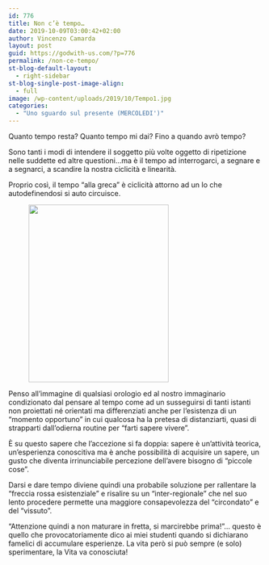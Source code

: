 ```yaml
---
id: 776
title: Non c’è tempo…
date: 2019-10-09T03:00:42+02:00
author: Vincenzo Camarda
layout: post
guid: https://godwith-us.com/?p=776
permalink: /non-ce-tempo/
st-blog-default-layout:
  - right-sidebar
st-blog-single-post-image-align:
  - full
image: /wp-content/uploads/2019/10/Tempo1.jpg
categories:
  - "Uno sguardo sul presente (MERCOLEDI')"
---
```

Quanto tempo resta? Quanto tempo mi dai? Fino a quando avrò tempo?

Sono tanti i modi di intendere il soggetto più volte oggetto di ripetizione nelle suddette ed altre questioni…ma è il tempo ad interrogarci, a segnare e a segnarci, a scandire la nostra ciclicità e linearità. 

Proprio così, il tempo “alla greca” è ciclicità attorno ad un Io che autodefinendosi si auto circuisce. 

<div class="wp-block-image">
  <figure class="aligncenter is-resized"><img src="https://godwith-us.com/wp-content/uploads/2019/10/Tempo-def-1.jpg" alt="" class="wp-image-781" width="277" height="352" /></figure>
</div>

Penso all’immagine di qualsiasi orologio ed al nostro immaginario condizionato dal pensare al tempo come ad un susseguirsi di tanti istanti non proiettati né orientati ma differenziati anche per l’esistenza di un “momento opportuno” in cui qualcosa ha la pretesa di distanziarti, quasi di strapparti dall’odierna routine per “farti sapere vivere”.

<ul class="wp-block-gallery columns-0 is-cropped">
</ul>

È su questo sapere che l’accezione si fa doppia: sapere è un’attività teorica, un’esperienza conoscitiva ma è anche possibilità di acquisire un sapere, un gusto che diventa irrinunciabile percezione dell’avere bisogno di “piccole cose”. 

Darsi e dare tempo diviene quindi una probabile soluzione per rallentare la “freccia rossa esistenziale” e risalire su un “inter-regionale” che nel suo lento procedere permette una maggiore consapevolezza del “circondato” e del “vissuto”.

“Attenzione quindi a non maturare in fretta, si marcirebbe prima!”… questo è quello che provocatoriamente dico ai miei studenti quando si dichiarano famelici di accumulare esperienze. La vita però si può sempre (e solo) sperimentare, la Vita va conosciuta!